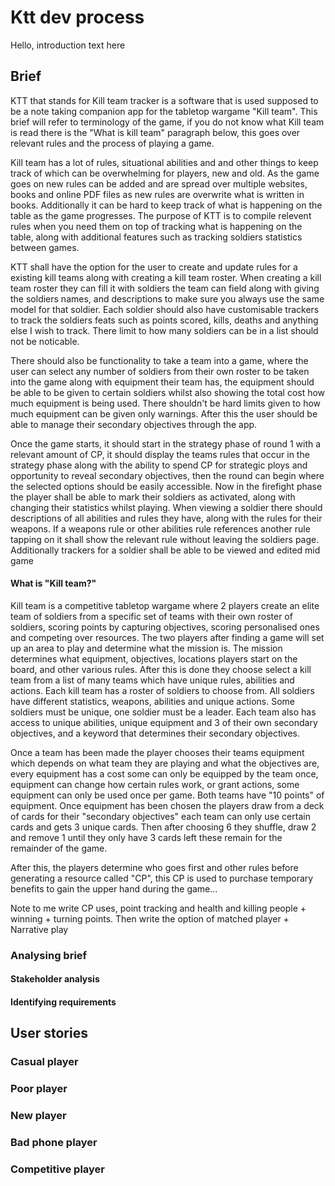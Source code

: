 # Ktt dev process

Hello, introduction text here

## Brief

KTT that stands for Kill team tracker is a software that is used supposed to be a note taking companion app for the tabletop wargame "Kill team". This brief will refer to terminology of the game, if you do not know what Kill team is read there is the "What is kill team" paragraph below, this goes over relevant rules and the process of playing a game.

Kill team has a lot of rules, situational abilities and and other things to keep track of which can be overwhelming for players, new and old. As the game goes on new rules can be added and are spread over multiple websites, books and online PDF files as new rules are overwrite what is written in books. Additionally it can be hard to keep track of what is happening on the table as the game progresses. The purpose of KTT is to compile relevent rules when you need them on top of tracking what is happening on the table, along with additional features such as tracking soldiers statistics between games.

KTT shall have the option for the user to create and update rules for a existing kill teams along with creating a kill team roster. When creating a kill team roster they can fill it with soldiers the team can field along with giving the soldiers names, and descriptions to make sure you always use the same model for that soldier. Each soldier should also have customisable trackers to track the soldiers feats such as points scored, kills, deaths and anything else I wish to track. There limit to how many soldiers can be in a list should not be noticable.

There should also be functionality to take a team into a game, where the user can select any number of soldiers from their own roster to be taken into the game along with equipment their team has, the equipment should be able to be given to certain soldiers whilst also showing the total cost how much equipment is being used. There shouldn't be hard limits given to how much equipment can be given only warnings. After this the user should be able to manage their secondary objectives through the app.

Once the game starts, it should start in the strategy phase of round 1 with a relevant amount of CP, it should display the teams rules that occur in the strategy phase along with the ability to spend CP for strategic ploys and opportunity to reveal secondary objectives, then the round can begin where the selected options should be easily accessible. Now in the firefight phase the player shall be able to mark their soldiers as activated, along with changing their statistics whilst playing. When viewing a soldier there should descriptions of all abilities and rules they have, along with the rules for their weapons. If a weapons rule or other abilities rule references another rule tapping on it shall show the relevant rule without leaving the soldiers page. Additionally trackers for a soldier shall be able to be viewed and edited mid game

#### What is "Kill team?"

Kill team is a competitive tabletop wargame where 2 players create an elite team of soldiers from a specific set of teams with their own roster of soldiers, scoring points by capturing objectives, scoring personalised ones and competing over resources. The two players after finding a game will set up an area to play and determine what the mission is. The mission determines what equipment, objectives, locations players start on the board, and other various rules. After this is done they choose select a kill team from a list of many teams which have unique rules, abilities and actions. Each kill team has a roster of soldiers to choose from. All soldiers have different statistics, weapons, abilities and unique actions. Some soldiers must be unique, one soldier must be a leader. Each team also has access to unique abilities, unique equipment and 3 of their own secondary objectives, and a keyword that determines their secondary objectives.

Once a team has been made the player chooses their teams equipment which depends on what team they are playing and what the objectives are, every equipment has a cost some can only be equipped by the team once, equipment can change how certain rules work, or grant actions, some equipment can only be used once per game. Both teams have "10 points" of equipment. Once equipment has been chosen the players draw from a deck of cards for their "secondary objectives" each team can only use certain cards and gets 3 unique cards. Then after choosing 6 they shuffle, draw 2 and remove 1 until they only have 3 cards left these remain for the remainder of the game.

After this, the players determine who goes first and other rules before generating a resource called "CP", this CP is used to purchase temporary benefits to gain the upper hand during the game...

Note to me write CP uses, point tracking and health and killing people + winning + turning points. Then write the option of matched player + Narrative play

### Analysing brief

#### Stakeholder analysis

#### Identifying requirements

## User stories

### Casual player
### Poor player
### New player
### Bad phone player
### Competitive player
